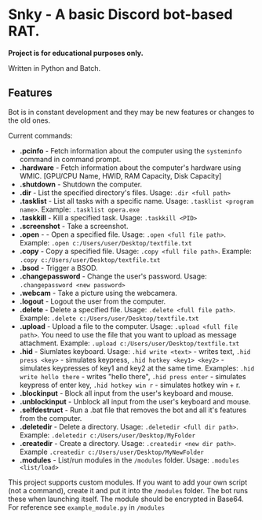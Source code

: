 # Snky - A basic Discord bot-based RAT.
****Project is for educational purposes only.****

Written in Python and Batch.
## Features
Bot is in constant development and they may be new features or changes to the old ones.

Current commands:
- **.pcinfo** - Fetch information about the computer using the ```systeminfo``` command in command prompt.
- **.hardware** - Fetch information about the computer's hardware using WMIC. [GPU/CPU Name, HWID, RAM Capacity, Disk Capacity]
- **.shutdown** - Shutdown the computer.
- **.dir** - List the specified directory's files. Usage: ```.dir <full path>```
- **.tasklist** - List all tasks with a specific name. Usage: ```.tasklist <program name>```. Example: ```.tasklist opera.exe```
- **.taskkill** - Kill a specified task. Usage: ```.taskkill <PID>```
- **.screenshot** - Take a screenshot.
- **.open** - - Open a specified file. Usage: ```.open <full file path>```. Example: ```.open c:/Users/user/Desktop/textfile.txt```
- **.copy** - Copy a specified file. Usage: ```.copy <full file path>```. Example: ```.copy c:/Users/user/Desktop/textfile.txt```
- **.bsod** - Trigger a BSOD.
- **.changepassword** - Change the user's password. Usage: ```.changepassword <new password>```
- **.webcam** - Take a picture using the webcamera.
- **.logout** - Logout the user from the computer.
- **.delete** - Delete a specified file. Usage: ```.delete <full file path>```. Example: ```.delete c:/Users/user/Desktop/textfile.txt```
- **.upload** - Upload a file to the computer. Usage: ```.upload <full file path>```. You need to use the file that you want to upload as message attachment. Example: ```.upload c:/Users/user/Desktop/textfile.txt```
- **.hid** - Siumlates keyboard. Usage: ```.hid write <text>``` - writes text, ```.hid press <key>``` - simulates keypress, ```.hid hotkey <key1> <key2>``` - simulates keypresses of key1 and key2 at the same time.
            Examples: ```.hid write hello there``` - writes "hello there", ```.hid press enter``` - simulates keypress of enter key, ```.hid hotkey win r``` - simulates hotkey win + r.
- **.blockinput** - Block all input from the user's keyboard and mouse.
- **.unblockinput** - Unblock all input from the user's keyboard and mouse.
- **.selfdestruct** - Run a .bat file that removes the bot and all it's features from the computer.
- **.deletedir** - Delete a directory. Usage: ```.deletedir <full dir path>```. Example: ```.deletedir c:/Users/user/Desktop/MyFolder```
- **.createdir** - Create a directory. Usage: ```.createdir <new dir path>```. Example ```.createdir c:/Users/user/Desktop/MyNewFolder```
- **.modules** - List/run modules in the ```/modules``` folder. Usage: ```.modules <list/load>```

This project supports custom modules. If you want to add your own script (not a command), create it and put it into the ```/modules``` folder. The bot runs these when launching itself. The module should be encrypted in Base64. For reference see ```example_module.py``` in ```/modules```
